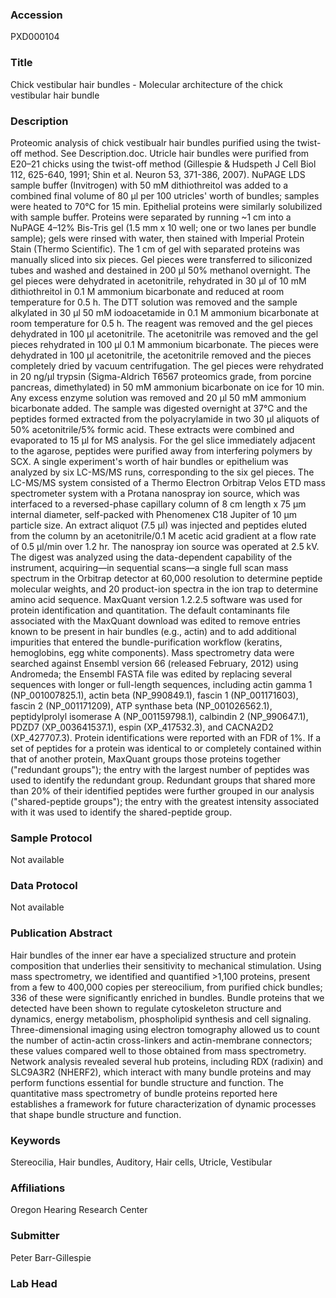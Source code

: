 ### Accession
PXD000104

### Title
Chick vestibular hair bundles -  Molecular architecture of the chick vestibular hair bundle

### Description
Proteomic analysis of chick vestibualr hair bundles purified using the twist-off method. See Description.doc. Utricle hair bundles were purified from E20–21 chicks using the twist-off method (Gillespie & Hudspeth J Cell Biol 112, 625-640, 1991; Shin et al. Neuron 53, 371-386, 2007). NuPAGE LDS sample buffer (Invitrogen) with 50 mM dithiothreitol was added to a combined final volume of 80 µl per 100 utricles' worth of bundles; samples were heated to 70°C for 15 min. Epithelial proteins were similarly solubilized with sample buffer. Proteins were separated by running ~1 cm into a NuPAGE 4–12% Bis-Tris gel (1.5 mm x 10 well; one or two lanes per bundle sample); gels were rinsed with water, then stained with Imperial Protein Stain (Thermo Scientific). The 1 cm of gel with separated proteins was manually sliced into six pieces. Gel pieces were transferred to siliconized tubes and washed and destained in 200 µl 50% methanol overnight. The gel pieces were dehydrated in acetonitrile, rehydrated in 30 µl of 10 mM dithiothreitol in 0.1 M ammonium bicarbonate and reduced at room temperature for 0.5 h. The DTT solution was removed and the sample alkylated in 30 µl 50 mM iodoacetamide in 0.1 M ammonium bicarbonate at room temperature for 0.5 h. The reagent was removed and the gel pieces dehydrated in 100 µl acetonitrile. The acetonitrile was removed and the gel pieces rehydrated in 100 µl 0.1 M ammonium bicarbonate. The pieces were dehydrated in 100 µl acetonitrile, the acetonitrile removed and the pieces completely dried by vacuum centrifugation. The gel pieces were rehydrated in 20 ng/µl trypsin (Sigma-Aldrich T6567 proteomics grade, from porcine pancreas, dimethylated) in 50 mM ammonium bicarbonate on ice for 10 min. Any excess enzyme solution was removed and 20 µl 50 mM ammonium bicarbonate added. The sample was digested overnight at 37°C and the peptides formed extracted from the polyacrylamide in two 30 µl aliquots of 50% acetonitrile/5% formic acid. These extracts were combined and evaporated to 15 µl for MS analysis. For the gel slice immediately adjacent to the agarose, peptides were purified away from interfering polymers by SCX. A single experiment's worth of hair bundles or epithelium was analyzed by six LC-MS/MS runs, corresponding to the six gel pieces. The LC-MS/MS system consisted of a Thermo Electron Orbitrap Velos ETD mass spectrometer system with a Protana nanospray ion source, which was interfaced to a reversed-phase capillary column of 8 cm length x 75 µm internal diameter, self-packed with Phenomenex C18 Jupiter of 10 µm particle size. An extract aliquot (7.5 µl) was injected and peptides eluted from the column by an acetonitrile/0.1 M acetic acid gradient at a flow rate of 0.5 µl/min over 1.2 hr. The nanospray ion source was operated at 2.5 kV. The digest was analyzed using the data-dependent capability of the instrument, acquiring—in sequential scans—a single full scan mass spectrum in the Orbitrap detector at 60,000 resolution to determine peptide molecular weights, and 20 product-ion spectra in the ion trap to determine amino acid sequence. MaxQuant version 1.2.2.5 software was used for protein identification and quantitation. The default contaminants file associated with the MaxQuant download was edited to remove entries known to be present in hair bundles (e.g., actin) and to add additional impurities that entered the bundle-purification workflow (keratins, hemoglobins, egg white components). Mass spectrometry data were searched against Ensembl version 66 (released February, 2012) using Andromeda; the Ensembl FASTA file was edited by replacing several sequences with longer or full-length sequences, including actin gamma 1 (NP_001007825.1), actin beta (NP_990849.1), fascin 1 (NP_001171603), fascin 2 (NP_001171209), ATP synthase beta (NP_001026562.1), peptidylprolyl isomerase A (NP_001159798.1), calbindin 2 (NP_990647.1), PDZD7 (XP_003641537.1), espin (XP_417532.3), and CACNA2D2 (XP_427707.3). Protein identifications were reported with an FDR of 1%. If a set of peptides for a protein was identical to or completely contained within that of another protein, MaxQuant groups those proteins together ("redundant groups"); the entry with the largest number of peptides was used to identify the redundant group. Redundant groups that shared more than 20% of their identified peptides were further grouped in our analysis ("shared-peptide groups"); the entry with the greatest intensity associated with it was used to identify the shared-peptide group.

### Sample Protocol
Not available

### Data Protocol
Not available

### Publication Abstract
Hair bundles of the inner ear have a specialized structure and protein composition that underlies their sensitivity to mechanical stimulation. Using mass spectrometry, we identified and quantified &gt;1,100 proteins, present from a few to 400,000 copies per stereocilium, from purified chick bundles; 336 of these were significantly enriched in bundles. Bundle proteins that we detected have been shown to regulate cytoskeleton structure and dynamics, energy metabolism, phospholipid synthesis and cell signaling. Three-dimensional imaging using electron tomography allowed us to count the number of actin-actin cross-linkers and actin-membrane connectors; these values compared well to those obtained from mass spectrometry. Network analysis revealed several hub proteins, including RDX (radixin) and SLC9A3R2 (NHERF2), which interact with many bundle proteins and may perform functions essential for bundle structure and function. The quantitative mass spectrometry of bundle proteins reported here establishes a framework for future characterization of dynamic processes that shape bundle structure and function.

### Keywords
Stereocilia, Hair bundles, Auditory, Hair cells, Utricle, Vestibular

### Affiliations
Oregon Hearing Research Center

### Submitter
Peter Barr-Gillespie

### Lab Head


